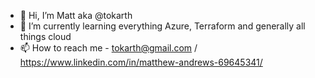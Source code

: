 - 👋 Hi, I’m Matt aka @tokarth
- 🌱 I’m currently learning everything Azure, Terraform and generally all things cloud
- 📫 How to reach me - tokarth@gmail.com / https://www.linkedin.com/in/matthew-andrews-69645341/

<!---
tokarth/tokarth is a ✨ special ✨ repository because its `README.md` (this file) appears on your GitHub profile.
You can click the Preview link to take a look at your changes.
--->
